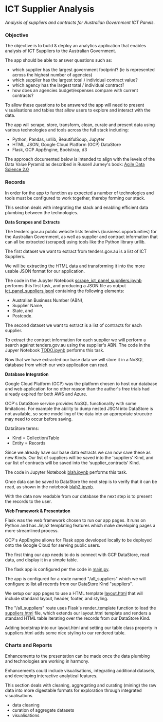 # ICT Supplier Analysis

*Analysis of suppliers and contracts for Australian Government ICT Panels.*

### Objective

The objective is to build & deploy an analytics application that enables analysis of ICT Suppliers to the Australian Government.

The app should be able to answer questions such as:
- which supplier has the largest government footprint? (ie is represented across the highest number of agencies)
- which supplier has the largest total / individual contract value?
- which agency has the largest total / individual contract?
- how does an agencies budget/expenses compare with current contracts?

To allow these questions to be answered the app will need to present visualisations and tables that allow users to explore and interact with the data.

The app will scrape, store, transform, clean, curate and present data using various technologies and tools across the full stack including: 
- Python, Pandas, urllib, BeautifulSoup, Jupyter
- HTML, JSON, Google Cloud Platform (GCP) DataStore
- Flask, GCP AppEngine, Bootstrap, d3

The approach documented below is intended to align with the levels of the Data Value Pyramid as described in Russell Jurney's book: [Agile Data Science 2.0](http://shop.oreilly.com/product/0636920051619.do)

### Records

In order for the app to function as expected a number of technologies and tools must be configured to work together, thereby forming our stack.

This section deals with integrating the stack and enabling efficient data plumbing between the technologies.

**Data Scrapes and Extracts**

The tenders.gov.au public website lists tenders (business opportunities) for the Australian Government, as well as supplier and contract information that can all be extracted (scraped) using tools like the Python library urllib.

The first dataset we want to extract from tenders.gov.au is a list of ICT Suppliers.

We will be extracting the HTML data and transforming it into the more usable JSON format for our application.

The code in the Jupyter Notebook [scrape_ict_panel_suppliers.ipynb](https://github.com/mwportfolio/ICT-Supplier-Analysis/blob/master/jupyter_notebooks/scrape_ict_panel_suppliers.ipynb) performs this first task, and producing a JSON file as output [ict_panel_suppliers.jsonl](https://github.com/mwportfolio/ICT-Supplier-Analysis/blob/master/datasets/ict_panel_suppliers.jsonl) containing the following elements:

- Australian Business Number (ABN),
- Supplier Name, 
- State, and
- Postcode.

The second dataset we want to extract is a list of contracts for each supplier.

To extract the contract information for each supplier we will perform a search against tenders.gov.au using the supplier's ABN. The code in the Jupyer Notebook [TODO.ipynb](https://github.com/mwportfolio/blob/master/jupyter_notebooks/TODO.ipynb) performs this task.

Now that we have extracted our base data we will store it in a NoSQL database from which our web application can read. 

**Database Integration**

Google Cloud Platform (GCP) was the platform chosen to host our database and web application for no other reason than the author's free trials had already expired for both AWS and Azure.

GCP's DataStore service provides NoSQL functionality with some limitations. For example the ability to dump nested JSON into DataStore is not available, so some modelling of the data into an appropriate strucutre may need to occur before saving. 

DataStore terms:
- Kind = Collection/Table
- Entity = Records

Since we already have our base data extracts we can now save these as new Kinds. Our list of suppliers will be saved into the 'suppliers' Kind, and our list of contracts will be saved into the 'supplier_contracts' Kind.

The code in Jupyter Notebook [blah.ipynb](blah.ipynb) performs this task.

Once data can be saved to DataStore the next step is to verify that it can be read, as shown in the notebook [blah2.ipynb](blah2.ipynb).

With the data now readable from our database the next step is to present the records to the user.

**Web Framework & Presentation**

Flask was the web framework chosen to run our app pages. It runs on Python and has Jinja2 templating features which make developing pages a more streamlined process.

GCP's AppEngine allows for Flask apps developed locally to be deployed onto the Google Cloud for serving public users.

The first thing our app needs to do is connect with GCP DataStore, read data, and display it in a simple table.

The flask app is configured per the code in [main.py](https://github.com/mwportfolio/ICT-Supplier-Analysis/blob/master/code/python/main.py).

The app is configured for a route named "/all_suppliers" which we will configure to list all records from our DataStore Kind "suppliers".

We setup our app pages to use a HTML template [layout.html](layout.html) that will include standard layout, header, footer, and styling.

The "/all_suppliers" route uses Flask's render_template function to load the [suppliers.html](suppliers.html) file, which extends our layout.html template and renders a standard HTML table iterating over the records from our DataStore Kind. 

Adding bootstrap into our layout.html and setting our table class property in suppliers.html adds some nice styling to our rendered table.

### Charts and Reports

Enhancements to the presentation can be made once the data plumbing and technologies are working in harmony.

Enhancements could include visualisations, integrating additional datasets, and developing interactive analytical features.

This section deals with cleaning, aggregating and curating (mining) the raw data into more digestable formats for exploration through integrated visualisations.

- data cleaning
- curation of aggregate datasets
- visualisations
